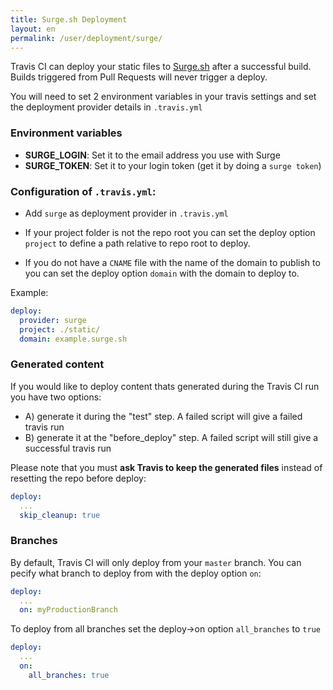 ```yaml
---
title: Surge.sh Deployment
layout: en
permalink: /user/deployment/surge/
---
```


Travis CI can deploy your static files to [Surge.sh](https://surge.sh/) after a successful build. Builds triggered from Pull Requests will never trigger a deploy.

You will need to set 2 environment variables in your travis settings and set the deployment provider details in `.travis.yml`

### Environment variables

* **SURGE_LOGIN**: Set it to the email address you use with Surge
* **SURGE_TOKEN**: Set it to your login token (get it by doing a `surge token`)

### Configuration of `.travis.yml`:

- Add `surge` as deployment provider in `.travis.yml`

- If your project folder is not the repo root you can set the deploy option `project` to define a path relative to repo root to deploy.

- If you do not have a `CNAME` file with the name of the domain to publish to you can set the deploy option `domain` with the domain to deploy to. 

Example: 

```yaml
deploy:
  provider: surge
  project: ./static/
  domain: example.surge.sh  
```

### Generated content

If you would like to deploy content thats generated during the Travis CI run you have two options: 

- A) generate it during the "test" step. A failed script will give a failed travis run
- B) generate it at the "before_deploy" step. A failed script will still give a successful travis run

Please note that you must **ask Travis to keep the generated files** instead of resetting the repo before deploy:

```yaml
deploy:
  ... 
  skip_cleanup: true
```


### Branches

By default, Travis CI will only deploy from your `master` branch. You can pecify what branch to deploy from with the deploy option `on`:

```yaml
deploy:
  ...
  on: myProductionBranch
```

To deploy from all branches set the deploy->on option `all_branches` to `true`

```yaml
deploy:
  ...
  on:
    all_branches: true
```
